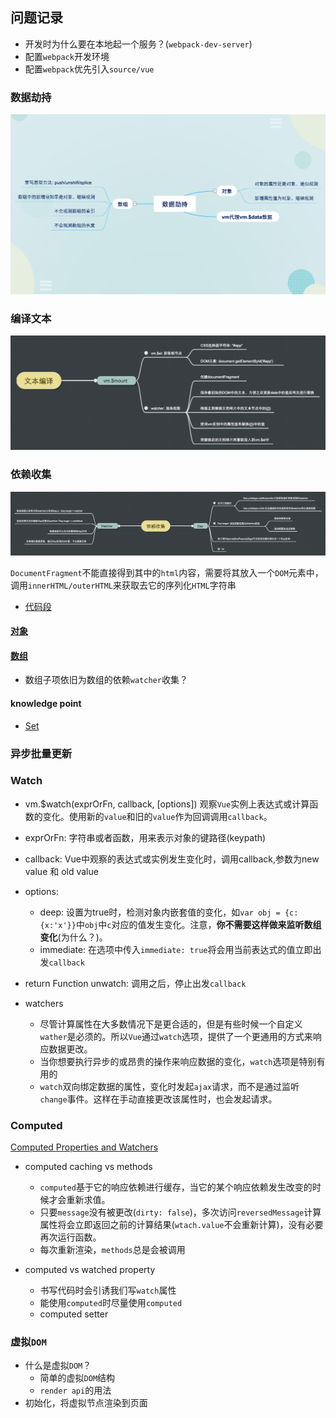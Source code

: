 ## 问题记录
* 开发时为什么要在本地起一个服务？(`webpack-dev-server`)
* 配置`webpack`开发环境
* 配置`webpack`优先引入`source/vue` 

### 数据劫持
![](https://raw.githubusercontent.com/wangkaiwd/drawing-bed/master/2020-6-4-9-23.png)

### 编译文本
![](https://raw.githubusercontent.com/wangkaiwd/drawing-bed/master/2020-6-7-1-38-text-compiler2.png)

### 依赖收集
![](https://raw.githubusercontent.com/wangkaiwd/drawing-bed/master/2020-6-7-5-19-dependence-collect.png)

`DocumentFragment`不能直接得到其中的`html`内容，需要将其放入一个`DOM`元素中，调用`innerHTML/outerHTML`来获取去它的序列化`HTML`字符串
* [代码段](https://gist.github.com/gleuch/2475825#file-gistfile1-js-L10-L15)

#### [对象](https://vuejs.org/v2/guide/reactivity.html#For-Objects)

#### [数组](https://vuejs.org/v2/guide/reactivity.html#For-Arrays)
* 数组子项依旧为数组的依赖`watcher`收集？

#### knowledge point
* [Set](https://developer.mozilla.org/en-US/docs/Web/JavaScript/Reference/Global_Objects/Set)

### 异步批量更新

### Watch
* vm.$watch(exprOrFn, callback, [options])
观察`Vue`实例上表达式或计算函数的变化。使用新的`value`和旧的`value`作为回调调用`callback`。
* exprOrFn: 字符串或者函数，用来表示对象的键路径(keypath)
* callback: Vue中观察的表达式或实例发生变化时，调用callback,参数为new value 和 old value
* options:
  * deep: 设置为true时，检测对象内嵌套值的变化，如`var obj = {c: {x:'x'}}`中`obj`中`c`对应的值发生变化。注意，**你不需要这样做来监听数组变化**(为什么？)。
  * immediate: 在选项中传入`immediate: true`将会用当前表达式的值立即出发`callback`
* return Function unwatch: 调用之后，停止出发`callback` 

* watchers
  * 尽管计算属性在大多数情况下是更合适的，但是有些时候一个自定义`wather`是必须的。所以`Vue`通过`watch`选项，提供了一个更通用的方式来响应数据更改。
  * 当你想要执行异步的或昂贵的操作来响应数据的变化，`watch`选项是特别有用的
  * `watch`双向绑定数据的属性，变化时发起`ajax`请求，而不是通过监听`change`事件。这样在手动直接更改该属性时，也会发起请求。

### Computed
[Computed Properties and Watchers](https://vuejs.org/v2/guide/computed.html)

* computed caching vs methods
  * `computed`基于它的响应依赖进行缓存，当它的某个响应依赖发生改变的时候才会重新求值。
  * 只要`message`没有被更改(`dirty: false`)，多次访问`reversedMessage`计算属性将会立即返回之前的计算结果(`wtach.value`不会重新计算)，没有必要再次运行函数。
  * 每次重新渲染，`methods`总是会被调用

* computed vs watched property
  * 书写代码时会引诱我们写`watch`属性
  * 能使用`computed`时尽量使用`computed`
  * computed setter
 
### 虚拟`DOM`
* 什么是虚拟`DOM`？
  * 简单的虚拟`DOM`结构
  * `render api`的用法
* 初始化，将虚拟节点渲染到页面
